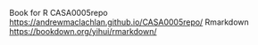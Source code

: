 Book for R
CASA0005repo   https://andrewmaclachlan.github.io/CASA0005repo/
Rmarkdown      https://bookdown.org/yihui/rmarkdown/
